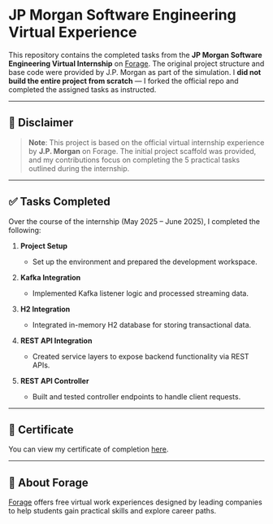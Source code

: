 # JP Morgan Software Engineering Virtual Experience

This repository contains the completed tasks from the **JP Morgan Software Engineering Virtual Internship** on [Forage](https://www.theforage.com/). The original project structure and base code were provided by J.P. Morgan as part of the simulation. I **did not build the entire project from scratch** — I forked the official repo and completed the assigned tasks as instructed.

---

## 📌 Disclaimer

> **Note**: This project is based on the official virtual internship experience by **J.P. Morgan** on Forage. The initial project scaffold was provided, and my contributions focus on completing the 5 practical tasks outlined during the internship.

---

## ✅ Tasks Completed

Over the course of the internship (May 2025 – June 2025), I completed the following:

1. **Project Setup**  
   - Set up the environment and prepared the development workspace.

2. **Kafka Integration**  
   - Implemented Kafka listener logic and processed streaming data.

3. **H2 Integration**  
   - Integrated in-memory H2 database for storing transactional data.

4. **REST API Integration**  
   - Created service layers to expose backend functionality via REST APIs.

5. **REST API Controller**  
   - Built and tested controller endpoints to handle client requests.

---

## 📄 Certificate

You can view my certificate of completion [here](./PavanSaketh.JP%20MORGAN.certificate.pdf).

---

## 🧠 About Forage

[Forage](https://www.theforage.com/) offers free virtual work experiences designed by leading companies to help students gain practical skills and explore career paths.

